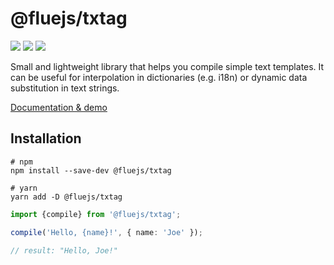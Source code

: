 # @fluejs/txtag

[<img src="https://pkg-size.dev/badge/bundle/1407">](https://pkg-size.dev/@fluejs%2Ftxtag)
[<img src="https://img.shields.io/npm/v/@fluejs/txtag.svg">](https://www.npmjs.com/package/@fluejs/txtag)
<img src="https://img.shields.io/npm/l/@fluejs/noscroll">

Small and lightweight library that helps you compile simple text templates. It can be useful for interpolation in dictionaries (e.g. i18n) or dynamic data substitution in text strings.

[Documentation & demo](https://txtag.fl3nkey.com/)

## Installation

```shell
# npm
npm install --save-dev @fluejs/txtag

# yarn
yarn add -D @fluejs/txtag
```

```ts
import {compile} from '@fluejs/txtag';

compile('Hello, {name}!', { name: 'Joe' });

// result: "Hello, Joe!"
```